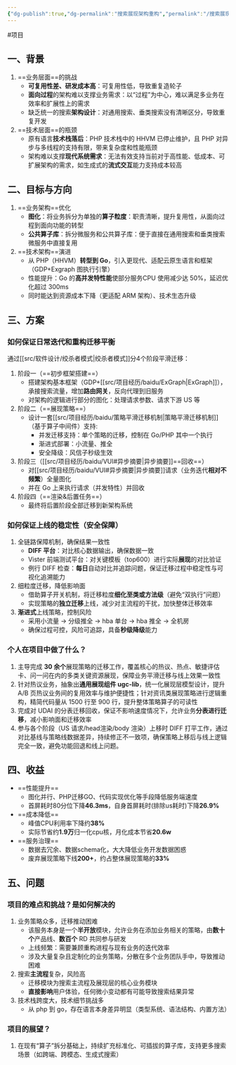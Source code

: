 ```yaml
---
{"dg-publish":true,"dg-permalink":"搜索展现架构重构","permalink":"/搜索展现架构重构/"}
---
```



#项目 

## 一、背景

1. ==业务层面==的挑战
	- **可复用性差、研发成本高**：可复用性低，导致重复造轮子
	- **面向过程**的架构难以支撑业务需求：以“过程”为中心，难以满足多业务在效率和扩展性上的需求
	- 缺乏统一的搜索**架构设计**：对通用搜索、垂类搜索没有清晰区分，导致重复开发
2. ==技术层面==的瓶颈
	- 原有语言**技术栈落后**：PHP 技术栈中的 HHVM 已停止维护，且 PHP 对异步与多线程的支持有限，带来复杂度和性能瓶颈
	- 架构难以支撑**现代系统需求**：无法有效支持当前对于高性能、低成本、可扩展架构的需求，如生成式的**流式交互**能力支持成本较高

## 二、目标与方向

1. ==业务架构==优化
	- **图化**：将业务拆分为单独的**算子粒度**：职责清晰，提升复用性，从面向过程到面向功能的转型
	- **公共算子库**：拆分微服务和公共算子库：便于直接在通用搜索和垂类搜索微服务中直接复用
2. ==技术架构==演进
	- 从 PHP（HHVM）**转型到 Go**，引入更现代、适配云原生语言和框架（GDP+Exgraph 图执行引擎）
	- 性能提升：Go 的**高并发特性能**使部分服务CPU 使用减少达 50%，延迟优化超过 300ms
	- 同时能达到资源成本下降（更适配 ARM 架构）、技术生态升级

## 三、方案

### 如何保证日常迭代和重构迁移平衡

通过[[src/软件设计/绞杀者模式\|绞杀者模式]]分4个阶段平滑迁移：
1. 阶段一（==初步框架搭建==）
	- 搭建架构基本框架（GDP+[[src/项目经历/baidu/ExGraph\|ExGraph]]），承接搜索流量，增加**路由网关**，反向代理到旧服务
	- 对架构的逻辑进行部分的图化：处理请求参数、请求下游 US 等
2. 阶段二（==展现策略==）
	- 设计一套[[src/项目经历/baidu/策略平滑迁移机制\|策略平滑迁移机制]]（基于算子中间件）支持:
		- 并发迁移支持：单个策略的迁移，控制在 Go/PHP 其中一个执行
		- 渐进式部署：小流量、推全
		- 安全降级：风信子秒级生效
3. 阶段三（[[src/项目经历/baidu/VUI#异步摘要\|异步摘要]]==回收==）
	- 对[[src/项目经历/baidu/VUI#异步摘要\|异步摘要]]请求（业务迭代**相对不频繁**）全量图化
	- 并在 Go 上来执行请求（并发特性）并回收
4. 阶段四（==渲染&后置任务==）
	- 最终将后置阶段全部迁移到新架构系统

### 如何保证上线的稳定性（安全保障）

1. 全链路保障机制，确保结果一致性
	- **DIFF 平台**：对比核心数据输出，确保数据一致
	- Vister 前端测试平台：对关键模板（top600）进行实际**展现**的对比验证
	- 例行 DIFF 检查：**每日**自动对比并追踪问题，保证迁移过程中稳定性与可视化追溯能力
2. 细粒度迁移，降低影响面
	- 借助算子开关机制，将迁移粒度**细化至类或方法级**（避免“双执行”问题）
	- 实现策略的**独立迁移**上线，减少对主流程的干扰，加快整体迁移效率
3. **渐进式**上线策略，控制风险
	- 采用小流量 -> 分级推全 -> hba 单台 -> hba 推全 -> 全机房
	- 确保过程可控，风险可追踪，具备**秒级降级**能力

### 个人在项目中做了什么？

1. 主导完成 **30 余个**展现策略的迁移工作，覆盖核心的热议、热点、敏捷评估卡、问一问在内的多类关键资源展现，保障业务平滑迁移与线上效果一致性
2. 针对热议业务，抽象出**通用展现组件 ugc-lib**，统一化展现层模型设计，提升 A/B 页热议业务间的复用效率与维护便捷性；针对资讯类展现策略进行逻辑重构，精简代码量从 1500 行至 900 行，提升整体策略算子的可读性
3. 完成对 UDAI 的分表迁移回收，保证不影响速度情况下，允许业务**分表进行迁移**，减小影响面和迁移效率
4. 参与各个阶段（US 请求/head渲染/body 渲染）上移时 DIFF 打平工作，通过对比基线与策略线数据差异，持续修正不一致项，确保策略上移后与线上逻辑完全一致，避免功能回退和线上问题。

## 四、收益

- ==性能提升==
	- 图化并行、PHP迁移GO、代码实现优化等手段降低服务端速度
	- 首屏耗时80分位下降**46.3ms**，自身首屏耗时(排除us耗时)下降**26.9%**
- ==成本降低==
	- 峰值CPU利用率下降约**38%**
	- 实际节省约**1.9万**归一化cpu核，月化成本节省**20.6w**
- ==服务治理==
	- 数据去冗余、数据schema化，大大降低业务开发数据困惑
	- 废弃展现策略下线**200+**，约占整体展现策略的**33%**

## 五、问题

### 项目的难点和挑战？是如何解决的

1. 业务策略众多，迁移推动困难
	- 该服务本身是一个**半开放**模块，允许业务在添加业务相关的策略，由**数十个**产品线、**数百个** RD 共同参与研发
	- 上线频繁：需要兼顾重构进程与现有业务的迭代效率
	- 涉及大量复杂且定制化的业务策略，分散在多个业务团队手中，导致推动困难
2. 搜索**主流程**复杂，风险高
	- 迁移模块为搜索主流程及展现层的核心业务模块
	- **直接影响**用户体验，任何微小变动都有可能导致搜索结果异常
3. 技术栈跨度大，技术细节挑战多
	- 从 php 到 go，存在语言本身差异明显（类型系统、语法结构、内置方法）

### 项目的展望？

1. 在现有“算子”拆分基础上，持续扩充标准化、可插拔的算子库，支持更多搜索场景（如跨端、跨模态、生成式搜索）